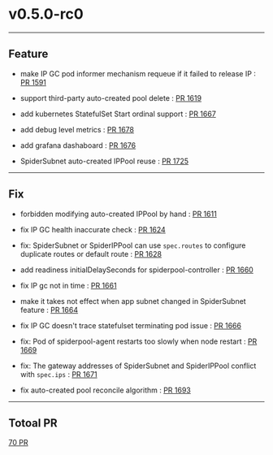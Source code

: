 
# v0.5.0-rc0

***

## Feature

* make IP GC pod informer mechanism requeue if it failed to release IP : [PR 1591](https://github.com/spidernet-io/spiderpool/pull/1591)

* support third-party auto-created pool delete : [PR 1619](https://github.com/spidernet-io/spiderpool/pull/1619)

* add kubernetes StatefulSet Start ordinal support : [PR 1667](https://github.com/spidernet-io/spiderpool/pull/1667)

* add debug level metrics : [PR 1678](https://github.com/spidernet-io/spiderpool/pull/1678)

* add grafana dashaboard : [PR 1676](https://github.com/spidernet-io/spiderpool/pull/1676)

* SpiderSubnet auto-created IPPool reuse : [PR 1725](https://github.com/spidernet-io/spiderpool/pull/1725)



***

## Fix

* forbidden modifying auto-created IPPool by hand : [PR 1611](https://github.com/spidernet-io/spiderpool/pull/1611)

* fix IP GC health inaccurate check : [PR 1624](https://github.com/spidernet-io/spiderpool/pull/1624)

* fix: SpiderSubnet or SpiderIPPool can use `spec.routes` to configure duplicate routes or default route : [PR 1628](https://github.com/spidernet-io/spiderpool/pull/1628)

* add readiness initialDelaySeconds for spiderpool-controller : [PR 1660](https://github.com/spidernet-io/spiderpool/pull/1660)

* fix IP gc not in time : [PR 1661](https://github.com/spidernet-io/spiderpool/pull/1661)

* make it takes not effect when app subnet changed in SpiderSubnet feature : [PR 1664](https://github.com/spidernet-io/spiderpool/pull/1664)

* fix IP GC doesn't trace statefulset terminating pod issue : [PR 1666](https://github.com/spidernet-io/spiderpool/pull/1666)

* fix: Pod of spiderpool-agent restarts too slowly when node restart : [PR 1669](https://github.com/spidernet-io/spiderpool/pull/1669)

* fix: The gateway addresses of SpiderSubnet and SpiderIPPool conflict with `spec.ips` : [PR 1671](https://github.com/spidernet-io/spiderpool/pull/1671)

* fix auto-created pool reconcile algorithm : [PR 1693](https://github.com/spidernet-io/spiderpool/pull/1693)



***

## Totoal PR

[ 70 PR](https://github.com/spidernet-io/spiderpool/compare/v0.4.0...v0.5.0-rc0)
